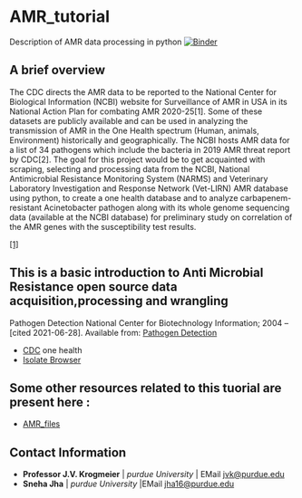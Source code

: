 # AMR_tutorial
Description of AMR data processing in python
[![Binder](https://mybinder.org/badge_logo.svg)](https://mybinder.org/v2/gh/makrozelle/AMR_Tut/blob/master/README.md/HEAD)
## A brief overview

 The CDC directs the AMR data to be reported to the National Center for Biological Information (NCBI) website for Surveillance of AMR in USA in its National Action Plan for combating AMR 2020-25[1]. Some of these datasets are publicly available and can be used in analyzing the transmission of AMR in the One Health spectrum (Human, animals, Environment) historically and geographically. The NCBI hosts AMR data for a list of 34 pathogens which include the bacteria in 2019 AMR threat report by CDC[2]. The goal for this project would be to get acquainted with scraping, selecting and processing data from the NCBI, National Antimicrobial Resistance Monitoring System (NARMS) and Veterinary Laboratory Investigation and Response Network (Vet-LIRN) AMR database using python, to create a one health database and to analyze carbapenem-resistant Acinetobacter pathogen along with its whole genome sequencing data (available at the NCBI database) for preliminary study on correlation of the AMR genes with the susceptibility test results.
 
[[1]](https://aspe.hhs.gov/system/files/pdf/264126/CARB-National-Action-Plan-2020-2025.pdf)

## This is a basic introduction to Anti Microbial Resistance open source data acquisition,processing and wrangling
Pathogen Detection National Center for Biotechnology Information; 2004 – [cited 2021-06-28]. Available from: [Pathogen Detection](https://www.ncbi.nlm.nih.gov/pathogens/ )
- [CDC](https://www.cdc.gov/drugresistance/biggest-threats.html) one health
- [Isolate Browser](https://www.ncbi.nlm.nih.gov/pathogens/isolates/)

## Some other resources related to this tuorial are present here :
- [AMR_files](https://purdue0-my.sharepoint.com/:f:/g/personal/jha16_purdue_edu/EvldCBvEgjZCjXzNhPE5hV0BL8W2MXLLd_Kx1U8He2p9FQ?e=ELGr3o)


## Contact Information 
- **Professor J.V. Krogmeier** | *purdue University* | EMail [jvk@purdue.edu](jvk@purdue.edu)
- **Sneha Jha** | *purdue University* |EMail [jha16@purdue.edu](jvk@purdue.edu)
